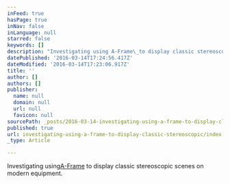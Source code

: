 ```yaml
---
inFeed: true
hasPage: true
inNav: false
inLanguage: null
starred: false
keywords: []
description: "Investigating using A-Frame\_to display classic stereoscopic scenes on modern equipment."
datePublished: '2016-03-14T17:24:56.417Z'
dateModified: '2016-03-14T17:23:06.917Z'
title: ''
author: []
authors: []
publisher:
  name: null
  domain: null
  url: null
  favicon: null
sourcePath: _posts/2016-03-14-investigating-using-a-frame-to-display-classic-stereoscopic.md
published: true
url: investigating-using-a-frame-to-display-classic-stereoscopic/index.html
_type: Article

---
```

Investigating using[A-Frame][0] to display classic stereoscopic scenes on modern equipment.

[0]: https://aframe.io/examples/